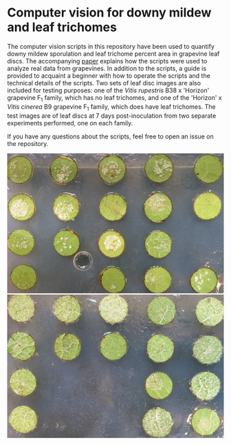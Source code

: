 # Computer vision for downy mildew and leaf trichomes
The computer vision scripts in this repository have been used to quantify downy mildew sporulation and leaf trichome percent area in grapevine leaf discs. The accompanying [paper](http://apsjournals.apsnet.org/doi/abs/10.1094/PHYTO-04-17-0137-R) explains how the scripts were used to analyze real data from grapevines. In addition to the scripts, a guide is provided to acquaint a beginner with how to operate the scripts and the technical details of the scripts. Two sets of leaf disc images are also included for testing purposes: one of the *Vitis rupestris* B38 x 'Horizon' grapevine F<sub>1</sub> family, which has no leaf trichomes, and one of the 'Horizon' x *Vitis cinerea* B9 grapevine F<sub>1</sub> family, which does have leaf trichomes. The test images are of leaf discs at 7 days post-inoculation from two separate experiments performed, one on each family.

If you have any questions about the scripts, feel free to open an issue on the repository.

![](https://raw.githubusercontent.com/kdivilov/downymildew-CV/master/gif/RH.gif)
![](https://raw.githubusercontent.com/kdivilov/downymildew-CV/master/gif/HC.gif)
